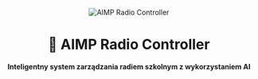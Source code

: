 <p align="center">
  <img src="radio_header.png" alt="AIMP Radio Controller">
</p>

<h1 align="center">🎵 AIMP Radio Controller</h1>

<p align="center">
  <strong>Inteligentny system zarządzania radiem szkolnym z wykorzystaniem AI</strong>
</p>

